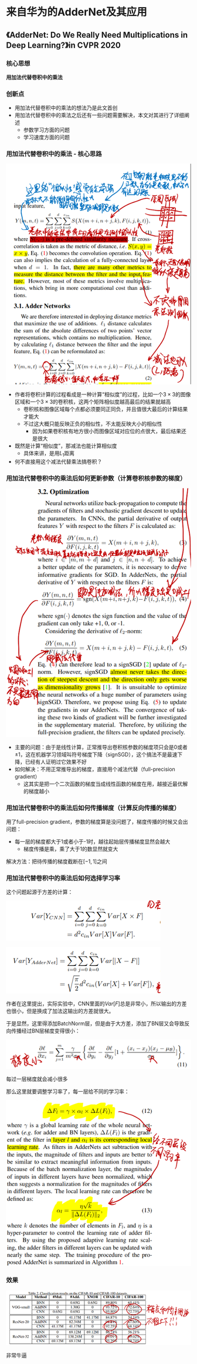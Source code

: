 # 来自华为的AdderNet及其应用

## 《AdderNet: Do We Really Need Multiplications in Deep Learning?》in CVPR 2020

### 核心思想

**用加法代替卷积中的乘法**

### 创新点

* 用加法代替卷积中的乘法的想法乃是此文首创
* 用加法代替卷积中的乘法之后还有一些问题需要解决，本文对其进行了详细阐述
  * 参数学习方面的问题
  * 学习速度方面的问题

### 用加法代替卷积中的乘法 - 核心思路

![](i/AdderNet0.png)

* 作者将卷积计算的过程看成是一种计算“相似度”的过程，比如一个$3\times 3$的图像区域和一个$3\times 3$的卷积核，这两个矩阵相似度越高最后的结果就越高
  * 卷积核和图像区域每个点都必须要同正同负，并且值很大最后的计算结果才能大
  * 不过这大概只能反映正负的相似性，不太能反映大小的相似性
    * 因为如果卷积核有地方很小而图像区域对应位的点很大，最后结果还是很大
* 既然是计算“相似度”，那减法也能计算相似度
  * 具体来讲，是用$L_1$距离
* 何不直接用这个减法代替乘法搞卷积？

### 用加法代替卷积中的乘法后如何更新参数（计算卷积核参数的梯度）

![](i/AdderNet1.png)

* 主要的问题：由于是线性计算，正常推导出卷积核参数的梯度项只会是0或者$\pm 1$，这在机器学习领域叫符号梯度下降（signSGD），这个搞法不是最速下降，已经有人证明过它效果不好
* 如何解决：不用正常推导出的梯度，直接用个减法代替（full-precision gradient）
  * 这其实是把一个二次函数的梯度当成线性函数的梯度在用，越接近最优解的梯度越小

### 用加法代替卷积中的乘法后如何传播梯度（计算反向传播的梯度）

用了full-precision gradient，参数的梯度算是没问题了，梯度传播的时候又会出问题：
* 每一层的梯度都大于1或者小于-1时，越往起始层传播梯度显然会越大
  * 梯度传播是乘，乘了大于1的数显然就变大

解决方法：把待传播的梯度截断在$[-1,1]$之间

### 用加法代替卷积中的乘法后如何选择学习率

这个问题起源于方差的计算：

![](i/AdderNetVAR1.png)

![](i/AdderNetVAR2.png)

作者在这里提出，实际实验中，CNN里面的$Var[F]$总是非常小，所以输出的方差也很小，但是换成了加法这输出的方差就很大。

于是显然，这里得添加BatchNorm层，但是由于大方差，添加了BN层又会导致反向传播经过BN层梯度变得很小：

![](i/AdderNetBN.png)

每过一层梯度就会减小很多

那么这里就要调整学习率了，每一层给不同的学习率：

![](i/AdderNetAlpha.png)

### 效果

![](i/AdderNetResult.png)

非常牛逼